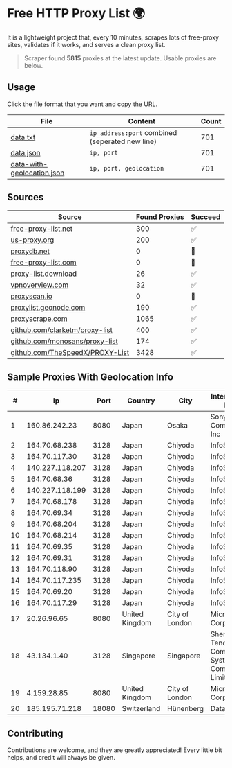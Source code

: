 
# Free HTTP Proxy List 🌍

It is a lightweight project that, every 10 minutes, scrapes lots of free-proxy sites, validates if it works, and serves a clean proxy list.


> Scraper found **5815** proxies at the latest update. Usable proxies are below.

## Usage

Click the file format that you want and copy the URL.


|File|Content|Count|
|----|-------|-----|
|[data.txt](https://raw.githubusercontent.com/themiralay/Proxy-List-World/master/data.txt)|`ip_address:port` combined (seperated new line)|701|
|[data.json](https://raw.githubusercontent.com/themiralay/Proxy-List-World/master/data.json)|`ip, port`|701|
|[data-with-geolocation.json](https://raw.githubusercontent.com/themiralay/Proxy-List-World/master/data-with-geolocation.json)|`ip, port, geolocation`|701|

## Sources

|Source|Found Proxies|Succeed|
|------|-------------|-------|
|[free-proxy-list.net](https://free-proxy-list.net)|300|✅|
|[us-proxy.org](https://www.us-proxy.org)|200|✅|
|[proxydb.net](http://proxydb.net)|0|🚫|
|[free-proxy-list.com](https://free-proxy-list.com/?page=&port=&type%5B%5D=http&type%5B%5D=https&up_time=0&search=Search)|0|🚫|
|[proxy-list.download](https://www.proxy-list.download/HTTP)|26|✅|
|[vpnoverview.com](https://vpnoverview.com/privacy/anonymous-browsing/free-proxy-servers)|32|✅|
|[proxyscan.io](https://www.proxyscan.io)|0|🚫|
|[proxylist.geonode.com](https://proxylist.geonode.com/api/proxy-list?limit=300&page=1&sort_by=lastChecked&sort_type=desc&protocols=http,https)|190|✅|
|[proxyscrape.com](https://api.proxyscrape.com/v2/?request=displayproxies&protocol=http&timeout=10000&country=all&ssl=all&anonymity=all)|1065|✅|
|[github.com/clarketm/proxy-list](https://raw.githubusercontent.com/clarketm/proxy-list/master/proxy-list-raw.txt)|400|✅|
|[github.com/monosans/proxy-list](https://raw.githubusercontent.com/monosans/proxy-list/main/proxies/http.txt)|174|✅|
|[github.com/TheSpeedX/PROXY-List](https://raw.githubusercontent.com/TheSpeedX/PROXY-List/master/http.txt)|3428|✅|


## Sample Proxies With Geolocation Info

|#|Ip|Port|Country|City|Internet Service Provider|
|-|--|----|-------|----|-------------------------|
|1|160.86.242.23|8080|Japan|Osaka|Sony Network Communications Inc|
|2|164.70.68.238|3128|Japan|Chiyoda|InfoSphere|
|3|164.70.117.30|3128|Japan|Chiyoda|InfoSphere|
|4|140.227.118.207|3128|Japan|Chiyoda|InfoSphere|
|5|164.70.68.36|3128|Japan|Chiyoda|InfoSphere|
|6|140.227.118.199|3128|Japan|Chiyoda|InfoSphere|
|7|164.70.68.178|3128|Japan|Chiyoda|InfoSphere|
|8|164.70.69.34|3128|Japan|Chiyoda|InfoSphere|
|9|164.70.68.204|3128|Japan|Chiyoda|InfoSphere|
|10|164.70.68.214|3128|Japan|Chiyoda|InfoSphere|
|11|164.70.69.35|3128|Japan|Chiyoda|InfoSphere|
|12|164.70.69.31|3128|Japan|Chiyoda|InfoSphere|
|13|164.70.118.90|3128|Japan|Chiyoda|InfoSphere|
|14|164.70.117.235|3128|Japan|Chiyoda|InfoSphere|
|15|164.70.69.20|3128|Japan|Chiyoda|InfoSphere|
|16|164.70.117.29|3128|Japan|Chiyoda|InfoSphere|
|17|20.26.96.65|8080|United Kingdom|City of London|Microsoft Corporation|
|18|43.134.1.40|3128|Singapore|Singapore|Shenzhen Tencent Computer Systems Company Limited|
|19|4.159.28.85|8080|United Kingdom|City of London|Microsoft Corporation|
|20|185.195.71.218|18080|Switzerland|Hünenberg|Datasource AG|



## Contributing

Contributions are welcome, and they are greatly appreciated! Every
little bit helps, and credit will always be given.

